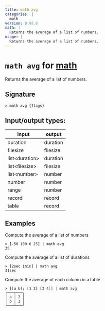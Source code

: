 ```yaml
---
title: math avg
categories: |
  math
version: 0.98.0
math: |
  Returns the average of a list of numbers.
usage: |
  Returns the average of a list of numbers.
---
```

<!-- This file is automatically generated. Please edit the command in https://github.com/nushell/nushell instead. -->

# `math avg` for [math](/commands/categories/math.md)

<div class='command-title'>Returns the average of a list of numbers.</div>

## Signature

```> math avg {flags} ```


## Input/output types:

| input          | output   |
| -------------- | -------- |
| duration       | duration |
| filesize       | filesize |
| list\<duration\> | duration |
| list\<filesize\> | filesize |
| list\<number\>   | number   |
| number         | number   |
| range          | number   |
| record         | record   |
| table          | record   |
## Examples

Compute the average of a list of numbers
```nu
> [-50 100.0 25] | math avg
25
```

Compute the average of a list of durations
```nu
> [2sec 1min] | math avg
31sec
```

Compute the average of each column in a table
```nu
> [[a b]; [1 2] [3 4]] | math avg
╭───┬───╮
│ a │ 2 │
│ b │ 3 │
╰───┴───╯
```
